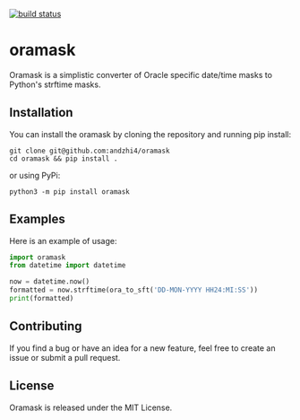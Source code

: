 [![build status](https://github.com/andzhi4/raws/actions/workflows/matrix-test.yml/badge.svg)](https://github.com/andzhi4/raws/actions/workflows/matrix-test.yml)
# oramask

Oramask is a simplistic converter of Oracle specific date/time masks to Python's strftime masks.

## Installation

You can install the oramask by cloning the repository and running pip install:
```shell
git clone git@github.com:andzhi4/oramask
cd oramask && pip install .
```

or using PyPi:
```shell
python3 -m pip install oramask
```

## Examples
Here is an example of usage:
```python
import oramask
from datetime import datetime

now = datetime.now()
formatted = now.strftime(ora_to_sft('DD-MON-YYYY HH24:MI:SS'))
print(formatted)
```

## Contributing

If you find a bug or have an idea for a new feature, feel free to create an issue or submit a pull request.

## License

Oramask is released under the MIT License.





